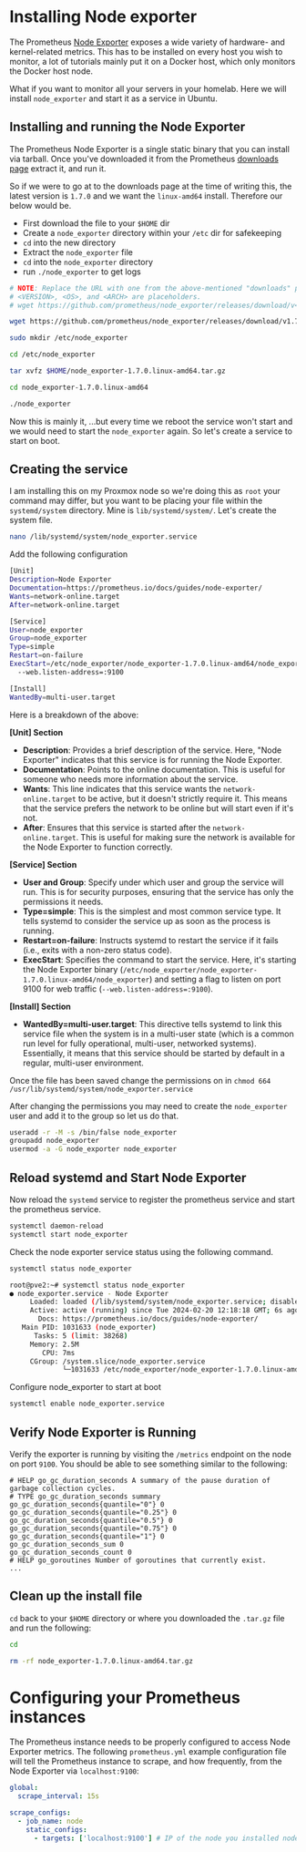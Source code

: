# Installing Node exporter

The Prometheus [Node Exporter](https://github.com/prometheus/node_exporter) exposes a wide variety of hardware- and kernel-related metrics. This has to be installed on every host you wish to monitor, a lot of tutorials mainly put it on a Docker host, which only monitors the Docker host node.

What if you want to monitor all your servers in your homelab. Here we will install `node_exporter` and start it as a service in Ubuntu.

## Installing and running the Node Exporter

The Prometheus Node Exporter is a single static binary that you can install via tarball. Once you've downloaded it from the Prometheus [downloads page](https://prometheus.io/download#node_exporter) extract it, and run it.

So if we were to go at to the downloads page at the time of writing this, the latest version is `1.7.0` and we want the `linux-amd64` install. Therefore our below would be.

- First download the file to your `$HOME` dir
- Create a `node_exporter` directory within your `/etc` dir for safekeeping
- `cd` into the new directory
- Extract the `node_exporter` file
- `cd` into the `node_exporter` directory
- run `./node_exporter` to get logs

```bash
# NOTE: Replace the URL with one from the above-mentioned "downloads" page.
# <VERSION>, <OS>, and <ARCH> are placeholders.
# wget https://github.com/prometheus/node_exporter/releases/download/v<VERSION>/node_exporter-<VERSION>.<OS>-<ARCH>.tar.gz

wget https://github.com/prometheus/node_exporter/releases/download/v1.7.0/node_exporter-1.7.0.linux-amd64.tar.gz

sudo mkdir /etc/node_exporter

cd /etc/node_exporter

tar xvfz $HOME/node_exporter-1.7.0.linux-amd64.tar.gz

cd node_exporter-1.7.0.linux-amd64

./node_exporter
```

Now this is mainly it, ...but every time we reboot the service won't start and we would need to start the `node_exporter` again. So let's create a service to start on boot.

## Creating the service

I am installing this on my Proxmox node so we're doing this as `root` your command may differ, but you want to be placing your file within the `systemd/system` directory. Mine is `lib/systemd/system/`. Let's create the system file.

```bash
nano /lib/systemd/system/node_exporter.service
```

Add the following configuration

```bash
[Unit]
Description=Node Exporter
Documentation=https://prometheus.io/docs/guides/node-exporter/
Wants=network-online.target
After=network-online.target

[Service]
User=node_exporter
Group=node_exporter
Type=simple
Restart=on-failure
ExecStart=/etc/node_exporter/node_exporter-1.7.0.linux-amd64/node_exporter \
  --web.listen-address=:9100

[Install]
WantedBy=multi-user.target
```

Here is a breakdown of the above:

**[Unit] Section**

- **Description**: Provides a brief description of the service. Here, "Node Exporter" indicates that this service is for running the Node Exporter.
- **Documentation**: Points to the online documentation. This is useful for someone who needs more information about the service.
- **Wants**: This line indicates that this service wants the `network-online.target` to be active, but it doesn't strictly require it. This means that the service prefers the network to be online but will start even if it's not.
- **After**: Ensures that this service is started after the `network-online.target`. This is useful for making sure the network is available for the Node Exporter to function correctly.

**[Service] Section**

- **User and Group**: Specify under which user and group the service will run. This is for security purposes, ensuring that the service has only the permissions it needs.
- **Type=simple**: This is the simplest and most common service type. It tells systemd to consider the service up as soon as the process is running.
- **Restart=on-failure**: Instructs systemd to restart the service if it fails (i.e., exits with a non-zero status code).
- **ExecStart**: Specifies the command to start the service. Here, it's starting the Node Exporter binary (`/etc/node_exporter/node_exporter-1.7.0.linux-amd64/node_exporter`) and setting a flag to listen on port 9100 for web traffic (`--web.listen-address=:9100`).

**[Install] Section**

- **WantedBy=multi-user.target**: This directive tells systemd to link this service file when the system is in a multi-user state (which is a common run level for fully operational, multi-user, networked systems). Essentially, it means that this service should be started by default in a regular, multi-user environment.

Once the file has been saved change the permissions on in `chmod 664 /usr/lib/systemd/system/node_exporter.service`

After changing the permissions you may need to create the `node_exporter` user and add it to the group so let us do that.

```bash
useradd -r -M -s /bin/false node_exporter
groupadd node_exporter
usermod -a -G node_exporter node_exporter
```

## Reload systemd and Start Node Exporter

Now reload the `systemd` service to register the prometheus service and start the prometheus service.

```bash
systemctl daemon-reload
systemctl start node_exporter
```

Check the node exporter service status using the following command.

```bash
systemctl status node_exporter

root@pve2:~# systemctl status node_exporter
● node_exporter.service - Node Exporter
     Loaded: loaded (/lib/systemd/system/node_exporter.service; disabled; preset: enabled)
     Active: active (running) since Tue 2024-02-20 12:18:18 GMT; 6s ago
       Docs: https://prometheus.io/docs/guides/node-exporter/
   Main PID: 1031633 (node_exporter)
      Tasks: 5 (limit: 38268)
     Memory: 2.5M
        CPU: 7ms
     CGroup: /system.slice/node_exporter.service
             └─1031633 /etc/node_exporter/node_exporter-1.7.0.linux-amd64/node_exporter --web.listen-add>
```

Configure node_exporter to start at boot

```bash
systemctl enable node_exporter.service
```

## Verify Node Exporter is Running

Verify the exporter is running by visiting the `/metrics` endpoint on the node on port `9100`. You should be able to see something similar to the following:

```
# HELP go_gc_duration_seconds A summary of the pause duration of garbage collection cycles.
# TYPE go_gc_duration_seconds summary
go_gc_duration_seconds{quantile="0"} 0
go_gc_duration_seconds{quantile="0.25"} 0
go_gc_duration_seconds{quantile="0.5"} 0
go_gc_duration_seconds{quantile="0.75"} 0
go_gc_duration_seconds{quantile="1"} 0
go_gc_duration_seconds_sum 0
go_gc_duration_seconds_count 0
# HELP go_goroutines Number of goroutines that currently exist.
...
```

## Clean up the install file

`cd` back to your `$HOME` directory or where you downloaded the `.tar.gz` file and run the following:

```bash
cd

rm -rf node_exporter-1.7.0.linux-amd64.tar.gz
```

# Configuring your Prometheus instances

The Prometheus instance needs to be properly configured to access Node Exporter metrics. The following `prometheus.yml` example configuration file will tell the Prometheus instance to scrape, and how frequently, from the Node Exporter via `localhost:9100`:

```yaml
global:
  scrape_interval: 15s

scrape_configs:
  - job_name: node
    static_configs:
      - targets: ['localhost:9100'] # IP of the node you installed node_exporter on.
```
